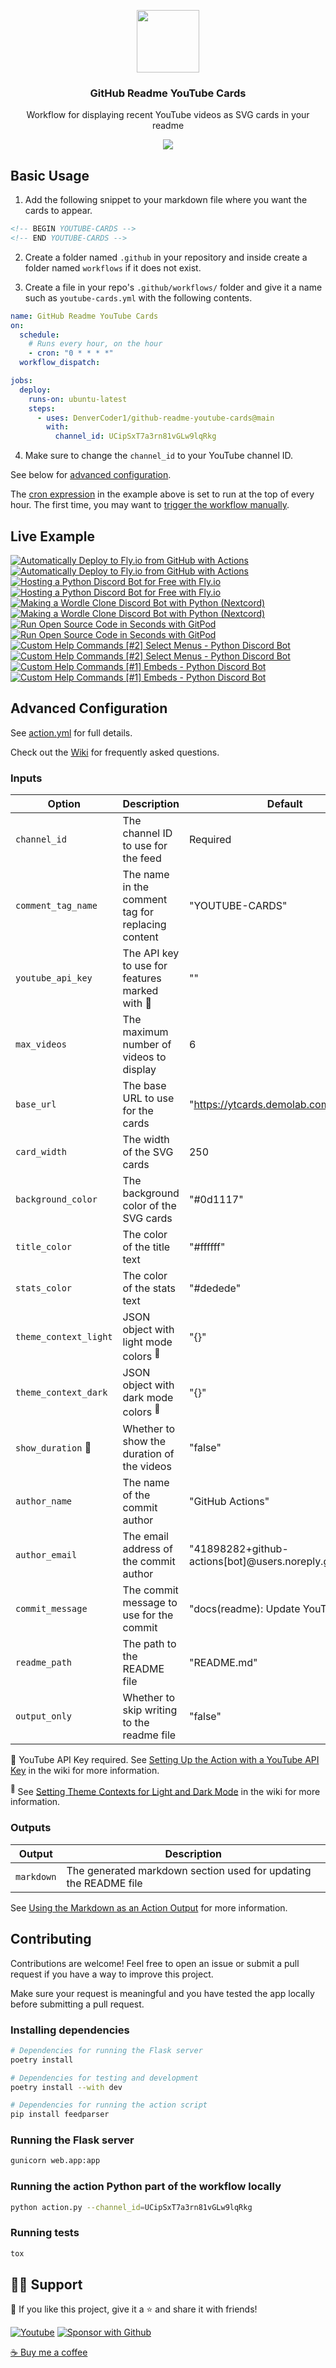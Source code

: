 <p align="center">
  <img src="https://user-images.githubusercontent.com/20955511/189236319-b20eb901-aec0-4d6b-9b4a-944bd2c322d7.png" width="100px"/>
  <h3 align="center">GitHub Readme YouTube Cards</h3>
</p>

<p align="center">
  Workflow for displaying recent YouTube videos as SVG cards in your readme
</p>

<p align="center">
  <a href="https://discord.gg/fPrdqh3Zfu" alt="Discord" title="Dev Pro Tips Discussion & Support Server">
    <img src="https://img.shields.io/discord/819650821314052106?color=7289DA&logo=discord&logoColor=white&style=for-the-badge"/></a>
</p>

## Basic Usage

1. Add the following snippet to your markdown file where you want the cards to appear.

```html
<!-- BEGIN YOUTUBE-CARDS -->
<!-- END YOUTUBE-CARDS -->
```

2. Create a folder named `.github` in your repository and inside create a folder named `workflows` if it does not exist.

3. Create a file in your repo's `.github/workflows/` folder and give it a name such as `youtube-cards.yml` with the following contents.

<!-- prettier-ignore-start -->
```yml
name: GitHub Readme YouTube Cards
on:
  schedule:
    # Runs every hour, on the hour
    - cron: "0 * * * *"
  workflow_dispatch:

jobs:
  deploy:
    runs-on: ubuntu-latest
    steps:
      - uses: DenverCoder1/github-readme-youtube-cards@main
        with:
          channel_id: UCipSxT7a3rn81vGLw9lqRkg
```
<!-- prettier-ignore-end -->

4. Make sure to change the `channel_id` to your YouTube channel ID.

See below for [advanced configuration](#advanced-configuration).

The [cron expression](https://crontab.cronhub.io/) in the example above is set to run at the top of every hour. The first time, you may want to [trigger the workflow manually](https://github.com/DenverCoder1/github-readme-youtube-cards/wiki/Running-the-GitHub-Action-Manually).

## Live Example

<!-- prettier-ignore-start -->
<!-- BEGIN EXAMPLE-YOUTUBE-CARDS -->
[![Automatically Deploy to Fly.io from GitHub with Actions](https://ytcards.demolab.com/?id=6u9BrDaSHJc&title=Automatically+Deploy+to+Fly.io+from+GitHub+with+Actions&timestamp=1661864404&background_color=%230d1117&title_color=%23ffffff&stats_color=%23dedede&width=250&duration=312 "Automatically Deploy to Fly.io from GitHub with Actions")](https://www.youtube.com/watch?v=6u9BrDaSHJc#gh-dark-mode-only)[![Automatically Deploy to Fly.io from GitHub with Actions](https://ytcards.demolab.com/?id=6u9BrDaSHJc&title=Automatically+Deploy+to+Fly.io+from+GitHub+with+Actions&timestamp=1661864404&background_color=%23ffffff&title_color=%2324292f&stats_color=%2357606a&width=250&duration=312 "Automatically Deploy to Fly.io from GitHub with Actions")](https://www.youtube.com/watch?v=6u9BrDaSHJc#gh-light-mode-only)
[![Hosting a Python Discord Bot for Free with Fly.io](https://ytcards.demolab.com/?id=J7Fm7MdZn_E&title=Hosting+a+Python+Discord+Bot+for+Free+with+Fly.io&timestamp=1661708747&background_color=%230d1117&title_color=%23ffffff&stats_color=%23dedede&width=250&duration=403 "Hosting a Python Discord Bot for Free with Fly.io")](https://www.youtube.com/watch?v=J7Fm7MdZn_E#gh-dark-mode-only)[![Hosting a Python Discord Bot for Free with Fly.io](https://ytcards.demolab.com/?id=J7Fm7MdZn_E&title=Hosting+a+Python+Discord+Bot+for+Free+with+Fly.io&timestamp=1661708747&background_color=%23ffffff&title_color=%2324292f&stats_color=%2357606a&width=250&duration=403 "Hosting a Python Discord Bot for Free with Fly.io")](https://www.youtube.com/watch?v=J7Fm7MdZn_E#gh-light-mode-only)
[![Making a Wordle Clone Discord Bot with Python (Nextcord)](https://ytcards.demolab.com/?id=0p_eQGKFY3I&title=Making+a+Wordle+Clone+Discord+Bot+with+Python+%28Nextcord%29&timestamp=1643900217&background_color=%230d1117&title_color=%23ffffff&stats_color=%23dedede&width=250&duration=2115 "Making a Wordle Clone Discord Bot with Python (Nextcord)")](https://www.youtube.com/watch?v=0p_eQGKFY3I#gh-dark-mode-only)[![Making a Wordle Clone Discord Bot with Python (Nextcord)](https://ytcards.demolab.com/?id=0p_eQGKFY3I&title=Making+a+Wordle+Clone+Discord+Bot+with+Python+%28Nextcord%29&timestamp=1643900217&background_color=%23ffffff&title_color=%2324292f&stats_color=%2357606a&width=250&duration=2115 "Making a Wordle Clone Discord Bot with Python (Nextcord)")](https://www.youtube.com/watch?v=0p_eQGKFY3I#gh-light-mode-only)
[![Run Open Source Code in Seconds with GitPod](https://ytcards.demolab.com/?id=Mt_Bsj6K9Lw&title=Run+Open+Source+Code+in+Seconds+with+GitPod&timestamp=1642108413&background_color=%230d1117&title_color=%23ffffff&stats_color=%23dedede&width=250&duration=578 "Run Open Source Code in Seconds with GitPod")](https://www.youtube.com/watch?v=Mt_Bsj6K9Lw#gh-dark-mode-only)[![Run Open Source Code in Seconds with GitPod](https://ytcards.demolab.com/?id=Mt_Bsj6K9Lw&title=Run+Open+Source+Code+in+Seconds+with+GitPod&timestamp=1642108413&background_color=%23ffffff&title_color=%2324292f&stats_color=%2357606a&width=250&duration=578 "Run Open Source Code in Seconds with GitPod")](https://www.youtube.com/watch?v=Mt_Bsj6K9Lw#gh-light-mode-only)
[![Custom Help Commands [#2] Select Menus - Python Discord Bot](https://ytcards.demolab.com/?id=xsA5QAkr-04&title=Custom+Help+Commands+%5B%232%5D+Select+Menus+-+Python+Discord+Bot&timestamp=1633051808&background_color=%230d1117&title_color=%23ffffff&stats_color=%23dedede&width=250&duration=1188 "Custom Help Commands [#2] Select Menus - Python Discord Bot")](https://www.youtube.com/watch?v=xsA5QAkr-04#gh-dark-mode-only)[![Custom Help Commands [#2] Select Menus - Python Discord Bot](https://ytcards.demolab.com/?id=xsA5QAkr-04&title=Custom+Help+Commands+%5B%232%5D+Select+Menus+-+Python+Discord+Bot&timestamp=1633051808&background_color=%23ffffff&title_color=%2324292f&stats_color=%2357606a&width=250&duration=1188 "Custom Help Commands [#2] Select Menus - Python Discord Bot")](https://www.youtube.com/watch?v=xsA5QAkr-04#gh-light-mode-only)
[![Custom Help Commands [#1] Embeds - Python Discord Bot](https://ytcards.demolab.com/?id=TzR8At0SFQI&title=Custom+Help+Commands+%5B%231%5D+Embeds+-+Python+Discord+Bot&timestamp=1632947582&background_color=%230d1117&title_color=%23ffffff&stats_color=%23dedede&width=250&duration=1245 "Custom Help Commands [#1] Embeds - Python Discord Bot")](https://www.youtube.com/watch?v=TzR8At0SFQI#gh-dark-mode-only)[![Custom Help Commands [#1] Embeds - Python Discord Bot](https://ytcards.demolab.com/?id=TzR8At0SFQI&title=Custom+Help+Commands+%5B%231%5D+Embeds+-+Python+Discord+Bot&timestamp=1632947582&background_color=%23ffffff&title_color=%2324292f&stats_color=%2357606a&width=250&duration=1245 "Custom Help Commands [#1] Embeds - Python Discord Bot")](https://www.youtube.com/watch?v=TzR8At0SFQI#gh-light-mode-only)
<!-- END EXAMPLE-YOUTUBE-CARDS -->
<!-- prettier-ignore-end -->

## Advanced Configuration

See [action.yml](https://github.com/DenverCoder1/github-readme-youtube-cards/blob/main/action.yml) for full details.

Check out the [Wiki](https://github.com/DenverCoder1/github-readme-youtube-cards/wiki) for frequently asked questions.

### Inputs

| Option                | Description                                       | Default                                                 |
| --------------------- | ------------------------------------------------- | ------------------------------------------------------- |
| `channel_id`          | The channel ID to use for the feed                | Required                                                |
| `comment_tag_name`    | The name in the comment tag for replacing content | "YOUTUBE-CARDS"                                         |
| `youtube_api_key`     | The API key to use for features marked with 🔑    | ""                                                      |
| `max_videos`          | The maximum number of videos to display           | 6                                                       |
| `base_url`            | The base URL to use for the cards                 | "https://ytcards.demolab.com/"                          |
| `card_width`          | The width of the SVG cards                        | 250                                                     |
| `background_color`    | The background color of the SVG cards             | "#0d1117"                                               |
| `title_color`         | The color of the title text                       | "#ffffff"                                               |
| `stats_color`         | The color of the stats text                       | "#dedede"                                               |
| `theme_context_light` | JSON object with light mode colors <sup>🎨</sup>  | "{}"                                                    |
| `theme_context_dark`  | JSON object with dark mode colors <sup>🎨</sup>   | "{}"                                                    |
| `show_duration` 🔑    | Whether to show the duration of the videos        | "false"                                                 |
| `author_name`         | The name of the commit author                     | "GitHub Actions"                                        |
| `author_email`        | The email address of the commit author            | "41898282+github-actions[bot]@users.noreply.github.com" |
| `commit_message`      | The commit message to use for the commit          | "docs(readme): Update YouTube cards"                    |
| `readme_path`         | The path to the README file                       | "README.md"                                             |
| `output_only`         | Whether to skip writing to the readme file        | "false"                                                 |

🔑 YouTube API Key required. See [Setting Up the Action with a YouTube API Key](https://github.com/DenverCoder1/github-readme-youtube-cards/wiki/Setting-Up-the-Action-with-a-YouTube-API-Key) in the wiki for more information.

<sup>🎨</sup> See [Setting Theme Contexts for Light and Dark Mode](https://github.com/DenverCoder1/github-readme-youtube-cards/wiki/Setting-Theme-Contexts-for-Light-and-Dark-Mode) in the wiki for more information.

[key]: https://user-images.githubusercontent.com/20955511/189419733-84384135-c5c4-4a20-a439-f832d5ad5f5d.png

### Outputs

| Output     | Description                                                      |
| ---------- | ---------------------------------------------------------------- |
| `markdown` | The generated markdown section used for updating the README file |

See [Using the Markdown as an Action Output](https://github.com/DenverCoder1/github-readme-youtube-cards/wiki/Using-the-Markdown-as-an-Action-Output) for more information.

## Contributing

Contributions are welcome! Feel free to open an issue or submit a pull request if you have a way to improve this project.

Make sure your request is meaningful and you have tested the app locally before submitting a pull request.

### Installing dependencies

```bash
# Dependencies for running the Flask server
poetry install

# Dependencies for testing and development
poetry install --with dev

# Dependencies for running the action script
pip install feedparser
```

### Running the Flask server

```bash
gunicorn web.app:app
```

### Running the action Python part of the workflow locally

```bash
python action.py --channel_id=UCipSxT7a3rn81vGLw9lqRkg
```

### Running tests

```bash
tox
```

## 🙋‍♂️ Support

💙 If you like this project, give it a ⭐ and share it with friends!

<p align="left">
  <a href="https://www.youtube.com/channel/UCipSxT7a3rn81vGLw9lqRkg?sub_confirmation=1"><img alt="Youtube" title="Youtube" src="https://img.shields.io/badge/-Subscribe-red?style=for-the-badge&logo=youtube&logoColor=white"/></a>
  <a href="https://github.com/sponsors/DenverCoder1"><img alt="Sponsor with Github" title="Sponsor with Github" src="https://img.shields.io/badge/-Sponsor-ea4aaa?style=for-the-badge&logo=github&logoColor=white"/></a>
</p>

[☕ Buy me a coffee](https://ko-fi.com/jlawrence)
